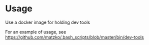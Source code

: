 # Usage

Use a docker image for holding dev tools

For an example of usage, see https://github.com/matzko/.bash_scripts/blob/master/bin/dev-tools
